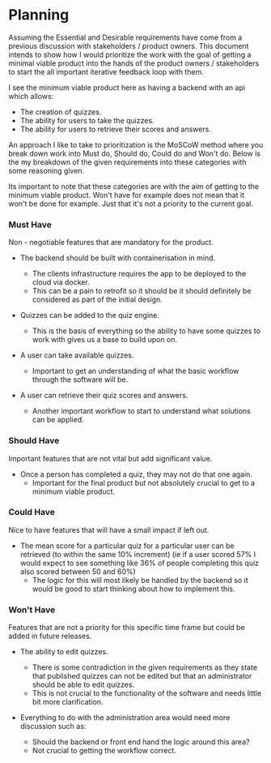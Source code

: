 # Planning

Assuming the Essential and Desirable requirements have come from a previous discussion with 
stakeholders / product owners. This document intends to show how I would prioritize the work with the 
goal of getting a minimal viable product into the hands of the product owners / stakeholders to 
start the all important iterative feedback loop with them.

I see the minimum viable product here as having a backend with an api which allows:
* The creation of quizzes.
* The ability for users to take the quizzes.
* The ability for users to retrieve their scores and answers.

An approach I like to take to prioritization is the MoSCoW method where you break down work into
Must do, Should do, Could do and Won't do. Below is the my breakdown of the given requirements into these 
categories with some reasoning given.

Its important to note that these categories are with the aim of getting to the minimum viable product. 
Won't have for example does not mean that it won't be done for example. Just that it's not a priority to the current goal.

### Must Have
Non - negotiable features that are mandatory for the product.

* The backend should be built with containerisation in mind.
  * The clients infrastructure requires the app to be deployed to the cloud via docker.
  * This can be a pain to retrofit so it should be it should definitely be considered as part of the initial design.

* Quizzes can be added to the quiz engine.
  * This is the basis of everything so the ability to have some quizzes to work with gives us a
    base to build upon on.
    
* A user can take available quizzes.
  * Important to get an understanding of what the basic workflow through the software will be.

* A user can retrieve their quiz scores and answers.
  * Another important workflow to start to understand what solutions can be applied.  
    
### Should Have
Important features that are not vital but add significant value.

* Once a person has completed a quiz, they may not do that one again.
  * Important for the final product but not absolutely crucial to get to a minimum viable product. 

### Could Have
Nice to have features that will have a small impact if left out.

* The mean score for a particular quiz for a particular user can be retrieved (to within the same 10% increment)
    (ie if a user scored 57% I would expect to see something like 36% of people completing this quiz also scored between 50 and 60%)
  * The logic for this will most likely be handled by the backend so it would be good to start thinking about how to 
    implement this.

### Won't Have
Features that are not a priority for this specific time frame but could be added in future releases.

* The ability to edit quizzes.
  * There is some contradiction in the given requirements as they state that published quizzes can not be edited
    but that an administrator should be able to edit quizzes.
  * This is not crucial to the functionality of the software and needs little bit more clarification.
    
* Everything to do with the administration area would need more discussion such as: 
  * Should the backend or front end hand the logic around this area? 
  * Not crucial to getting the workflow correct.
